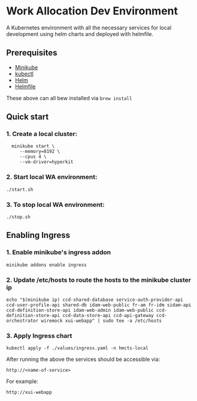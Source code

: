 # Work Allocation Dev Environment

A Kubernetes environment with all the necessary services for local development using helm charts and deployed with helmfile.

## Prerequisites

- [Minikube](https://kubernetes.io/docs/tasks/tools/install-minikube/)
- [kubectl](https://kubernetes.io/docs/tasks/tools/install-kubectl/)
- [Helm](https://helm.sh)
- [Helmfile](https://github.com/roboll/helmfile)

These above can all bew installed via `brew install`

## Quick start

### 1. Create a local cluster:

```
  minikube start \
     --memory=8192 \
     --cpus 4 \
     --vm-driver=hyperkit
```

### 2. Start local WA environment:

  `./start.sh`

### 3. To stop local WA environment:

  `./stop.sh`


## Enabling Ingress

### 1. Enable minikube's ingress addon
  `minikube addons enable ingress`


### 2. Update /etc/hosts to route the hosts to the minikube cluster ip

```
echo "$(minikube ip) ccd-shared-database service-auth-provider-api ccd-user-profile-api shared-db idam-web-public fr-am fr-idm sidam-api ccd-definition-store-api idam-web-admin idam-web-public ccd-definition-store-api ccd-data-store-api ccd-api-gateway ccd-orchestrator wiremock xui-webapp" | sudo tee -a /etc/hosts
```

### 3. Apply Ingress chart

`kubectl apply -f ./values/ingress.yaml -n hmcts-local`


After running the above the services should be accessible via:

`http://<name-of-service>`

For example:

`http://xui-webapp`
